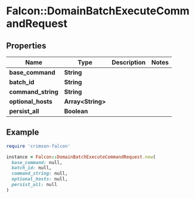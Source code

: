 # Falcon::DomainBatchExecuteCommandRequest

## Properties

| Name | Type | Description | Notes |
| ---- | ---- | ----------- | ----- |
| **base_command** | **String** |  |  |
| **batch_id** | **String** |  |  |
| **command_string** | **String** |  |  |
| **optional_hosts** | **Array&lt;String&gt;** |  |  |
| **persist_all** | **Boolean** |  |  |

## Example

```ruby
require 'crimson-falcon'

instance = Falcon::DomainBatchExecuteCommandRequest.new(
  base_command: null,
  batch_id: null,
  command_string: null,
  optional_hosts: null,
  persist_all: null
)
```

